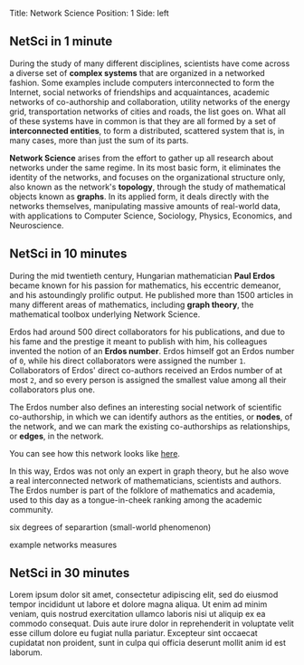 Title: Network Science
Position: 1
Side: left

## NetSci in 1 minute

During the study of many different disciplines, scientists have come across
a diverse set of **complex systems** that are organized in a networked
fashion. Some examples include computers interconnected to form the
Internet, social networks of friendships and acquaintances, academic
networks of co-authorship and collaboration, utility networks of the energy
grid, transportation networks of cities and roads, the list goes on. What
all of these systems have in common is that they are all formed by a set of
**interconnected entities**, to form a distributed, scattered system that
is, in many cases, more than just the sum of its parts.

**Network Science** arises from the effort to gather up all research about
networks under the same regime. In its most basic form, it eliminates the
identity of the networks, and focuses on the organizational structure only,
also known as the network's **topology**, through the study of mathematical
objects known as **graphs**. In its applied form, it deals directly with
the networks themselves, manipulating massive amounts of real-world data,
with applications to Computer Science, Sociology, Physics, Economics, and
Neuroscience.

## NetSci in 10 minutes

During the mid twentieth century, Hungarian mathematician **Paul Erdos**
became known for his passion for mathematics, his eccentric demeanor, and
his astoundingly prolific output. He published more than 1500 articles in
many different areas of mathematics, including **graph theory**, the
mathematical toolbox underlying Network Science.

Erdos had around 500 direct collaborators for his publications, and due to
his fame and the prestige it meant to publish with him, his colleagues
invented the notion of an **Erdos number**. Erdos himself got an Erdos
number of `0`, while his direct collaborators were assigned the number
`1`. Collaborators of Erdos' direct co-authors received an Erdos number of
at most `2`, and so every person is assigned the smallest value among all
their collaborators plus one.

The Erdos number also defines an interesting social network of scientific
co-authorship, in which we can identify authors as the entities, or
**nodes**, of the network, and we can mark the existing co-authorships as
relationships, or **edges**, in the network.

You can see how this network looks like
[here](http://www.orgnet.com/Erdos.html).

In this way, Erdos was not only an expert in graph theory, but he also wove
a real interconnected network of mathematicians, scientists and
authors. The Erdos number is part of the folklore of mathematics and
academia, used to this day as a tongue-in-cheek ranking among the academic
community.

six degrees of separartion (small-world phenomenon)

example networks measures


## NetSci in 30 minutes

Lorem ipsum dolor sit amet, consectetur adipiscing elit, sed do eiusmod
tempor incididunt ut labore et dolore magna aliqua. Ut enim ad minim
veniam, quis nostrud exercitation ullamco laboris nisi ut aliquip ex ea
commodo consequat. Duis aute irure dolor in reprehenderit in voluptate
velit esse cillum dolore eu fugiat nulla pariatur. Excepteur sint occaecat
cupidatat non proident, sunt in culpa qui officia deserunt mollit anim id
est laborum.
